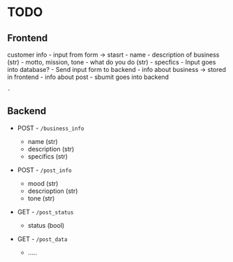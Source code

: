 # TODO

## Frontend

customer info
    - input from form -> stasrt
        - name
        - description of business (str)
            - motto, mission, tone
        - what do you do (str)
            - specfics
    - Input goes into database?
    - Send input form to backend
    - info about business -> stored in frontend
    - info about post
        - sbumit goes into backend

    -

## Backend

- POST - `/business_info`
  - name (str)
  - description (str)
  - specifics (str)

- POST - `/post_info`
  - mood (str)
  - descrioption (str)
  - tone (str)

- GET - `/post_status`
    - status (bool)

- GET - `/post_data`
    - .....
